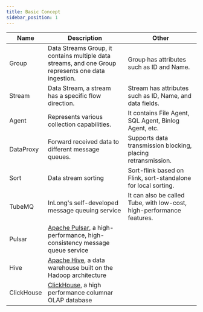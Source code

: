 ```yaml
---
title: Basic Concept
sidebar_position: 1
---
```


| Name |  Description | Other |
|  ----  | ----  | ----  |
| Group | Data Streams Group, it contains multiple data streams, and one Group represents one data ingestion. |  Group has attributes such as ID and Name.  |
| Stream | Data Stream, a stream has a specific flow direction. | Stream has attributes such as ID, Name, and data fields.  |
| Agent | Represents various collection capabilities. | It contains File Agent, SQL Agent, Binlog Agent, etc. |
| DataProxy | Forward received data to different message queues. |  Supports data transmission blocking, placing retransmission. |
| Sort | Data stream sorting | Sort-flink based on Flink, sort-standalone for local sorting. |
| TubeMQ | InLong's self-developed message queuing service | It can also be called Tube, with low-cost, high-performance features. |
| Pulsar | [Apache Pulsar](https://pulsar.apache.org/), a high-performance, high-consistency message queue service |
| Hive | [Apache Hive](https://hive.apache.org/), a data warehouse built on the Hadoop architecture |
| ClickHouse | [ClickHouse](https://clickhouse.com/), a high performance columnar OLAP database | |
